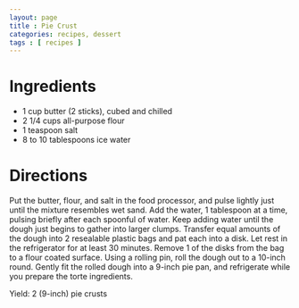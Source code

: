 ```yaml
---
layout: page
title : Pie Crust
categories: recipes, dessert
tags : [ recipes ]
---
```


# Ingredients

* 1 cup butter (2 sticks), cubed and chilled
* 2 1/4 cups all-purpose flour
* 1 teaspoon salt
* 8 to 10 tablespoons ice water

# Directions

Put the butter, flour, and salt in the food processor, and pulse lightly just until the mixture resembles wet sand. Add the water, 1 tablespoon at a time, pulsing briefly after each spoonful of water. Keep adding water until the dough just begins to gather into larger clumps. Transfer equal amounts of the dough into 2 resealable plastic bags and pat each into a disk. Let rest in the refrigerator for at least 30 minutes. Remove 1 of the disks from the bag to a flour coated surface. Using a rolling pin, roll the dough out to a 10-inch round. Gently fit the rolled dough into a 9-inch pie pan, and refrigerate while you prepare the torte ingredients.

Yield: 2 (9-inch) pie crusts